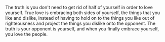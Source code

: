  The truth is you don't need to get rid of half of yourself in order to love yourself. True love is embracing both sides of yourself, the things that you like and dislike, instead of having to hold on to the things you like out of righteousness and project the things you dislike onto the opponent. The truth is your opponent is yourself, and when you finally embrace yourself, you love the people.